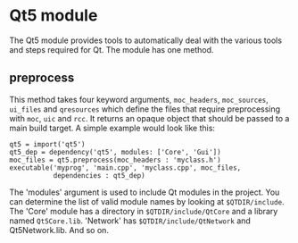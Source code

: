 # Qt5 module

The Qt5 module provides tools to automatically deal with the various tools and steps required for Qt. The module has one method.

## preprocess

This method takes four keyword arguments, `moc_headers`, `moc_sources`, `ui_files` and `qresources` which define the files that require preprocessing with `moc`, `uic` and `rcc`. It returns an opaque object that should be passed to a main build target. A simple example would look like this:

```meson
qt5 = import('qt5')
qt5_dep = dependency('qt5', modules: ['Core', 'Gui'])
moc_files = qt5.preprocess(moc_headers : 'myclass.h')
executable('myprog', 'main.cpp', 'myclass.cpp', moc_files,
           dependencies : qt5_dep)
```


The 'modules' argument is used to include Qt modules in the project.  You can determine the list of valid module names by looking at `$QTDIR/include`.  The 'Core' module has a directory in `$QTDIR/include/QtCore` and a library named `Qt5Core.lib`.  'Network' has `$QTDIR/include/QtNetwork` and Qt5Network.lib.  And so on.
